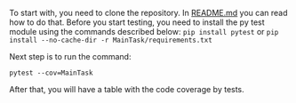 To start with, you need to clone the repository. In [README.md](https://gitlab.pg.innopolis.university/k.korikov/iu_rq_self_assessment_bot/-/blob/main/README.md?ref_type=heads) you can read how to do that.
Before you start testing, you need to install the py test module using the commands described below:
`pip install pytest`
or
`pip install --no-cache-dir -r MainTask/requirements.txt`

Next step is to run the command:

`pytest --cov=MainTask`

After that, you will have a table with the code coverage by tests.